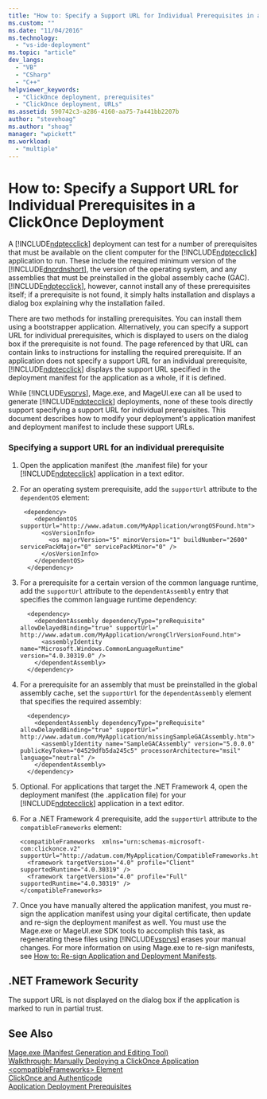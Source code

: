 ```yaml
---
title: "How to: Specify a Support URL for Individual Prerequisites in a ClickOnce Deployment | Microsoft Docs"
ms.custom: ""
ms.date: "11/04/2016"
ms.technology: 
  - "vs-ide-deployment"
ms.topic: "article"
dev_langs: 
  - "VB"
  - "CSharp"
  - "C++"
helpviewer_keywords: 
  - "ClickOnce deployment, prerequisites"
  - "ClickOnce deployment, URLs"
ms.assetid: 590742c3-a286-4160-aa75-7a441bb2207b
author: "stevehoag"
ms.author: "shoag"
manager: "wpickett"
ms.workload: 
  - "multiple"
---
```

# How to: Specify a Support URL for Individual Prerequisites in a ClickOnce Deployment
A [!INCLUDE[ndptecclick](../deployment/includes/ndptecclick_md.md)] deployment can test for a number of prerequisites that must be available on the client computer for the [!INCLUDE[ndptecclick](../deployment/includes/ndptecclick_md.md)] application to run. These include the required minimum version of the [!INCLUDE[dnprdnshort](../code-quality/includes/dnprdnshort_md.md)], the version of the operating system, and any assemblies that must be preinstalled in the global assembly cache (GAC). [!INCLUDE[ndptecclick](../deployment/includes/ndptecclick_md.md)], however, cannot install any of these prerequisites itself; if a prerequisite is not found, it simply halts installation and displays a dialog box explaining why the installation failed.  
  
 There are two methods for installing prerequisites. You can install them using a bootstrapper application. Alternatively, you can specify a support URL for individual prerequisites, which is displayed to users on the dialog box if the prerequisite is not found. The page referenced by that URL can contain links to instructions for installing the required prerequisite. If an application does not specify a support URL for an individual prerequisite, [!INCLUDE[ndptecclick](../deployment/includes/ndptecclick_md.md)] displays the support URL specified in the deployment manifest for the application as a whole, if it is defined.  
  
 While [!INCLUDE[vsprvs](../code-quality/includes/vsprvs_md.md)], Mage.exe, and MageUI.exe can all be used to generate [!INCLUDE[ndptecclick](../deployment/includes/ndptecclick_md.md)] deployments, none of these tools directly support specifying a support URL for individual prerequisites. This document describes how to modify your deployment's application manifest and deployment manifest to include these support URLs.  
  
### Specifying a support URL for an individual prerequisite  
  
1.  Open the application manifest (the .manifest file) for your [!INCLUDE[ndptecclick](../deployment/includes/ndptecclick_md.md)] application in a text editor.  
  
2.  For an operating system prerequisite, add the `supportUrl` attribute to the `dependentOS` element:  
  
    ```  
     <dependency>  
        <dependentOS supportUrl="http://www.adatum.com/MyApplication/wrongOSFound.htm">  
          <osVersionInfo>  
            <os majorVersion="5" minorVersion="1" buildNumber="2600" servicePackMajor="0" servicePackMinor="0" />  
          </osVersionInfo>  
        </dependentOS>  
      </dependency>  
    ```  
  
3.  For a prerequisite for a certain version of the common language runtime, add the `supportUrl` attribute to the `dependentAssembly` entry that specifies the common language runtime dependency:  
  
    ```  
      <dependency>  
        <dependentAssembly dependencyType="preRequisite" allowDelayedBinding="true" supportUrl=" http://www.adatum.com/MyApplication/wrongClrVersionFound.htm">  
          <assemblyIdentity name="Microsoft.Windows.CommonLanguageRuntime" version="4.0.30319.0" />  
        </dependentAssembly>  
      </dependency>  
    ```  
  
4.  For a prerequisite for an assembly that must be preinstalled in the global assembly cache, set the `supportUrl` for the `dependentAssembly` element that specifies the required assembly:  
  
    ```  
      <dependency>  
        <dependentAssembly dependencyType="preRequisite" allowDelayedBinding="true" supportUrl=" http://www.adatum.com/MyApplication/missingSampleGACAssembly.htm">  
          <assemblyIdentity name="SampleGACAssembly" version="5.0.0.0" publicKeyToken="04529dfb5da245c5" processorArchitecture="msil" language="neutral" />  
        </dependentAssembly>  
      </dependency>  
    ```  
  
5.  Optional. For applications that target the .NET Framework 4, open the deployment manifest (the .application file) for your [!INCLUDE[ndptecclick](../deployment/includes/ndptecclick_md.md)] application in a text editor.  
  
6.  For a .NET Framework 4 prerequisite, add the `supportUrl` attribute to the `compatibleFrameworks` element:  
  
    ```  
    <compatibleFrameworks  xmlns="urn:schemas-microsoft-com:clickonce.v2" supportUrl="http://adatum.com/MyApplication/CompatibleFrameworks.htm">  
      <framework targetVersion="4.0" profile="Client" supportedRuntime="4.0.30319" />  
      <framework targetVersion="4.0" profile="Full" supportedRuntime="4.0.30319" />  
    </compatibleFrameworks>  
    ```  
  
7.  Once you have manually altered the application manifest, you must re-sign the application manifest using your digital certificate, then update and re-sign the deployment manifest as well. You must use the Mage.exe or MageUI.exe SDK tools to accomplish this task, as regenerating these files using [!INCLUDE[vsprvs](../code-quality/includes/vsprvs_md.md)] erases your manual changes. For more information on using Mage.exe to re-sign manifests, see [How to: Re-sign Application and Deployment Manifests](../deployment/how-to-re-sign-application-and-deployment-manifests.md).  
  
## .NET Framework Security  
 The support URL is not displayed on the dialog box if the application is marked to run in partial trust.  
  
## See Also  
 [Mage.exe (Manifest Generation and Editing Tool)](/dotnet/framework/tools/mage-exe-manifest-generation-and-editing-tool)   
 [Walkthrough: Manually Deploying a ClickOnce Application](../deployment/walkthrough-manually-deploying-a-clickonce-application.md)   
 [\<compatibleFrameworks> Element](../deployment/compatibleframeworks-element-clickonce-deployment.md)   
 [ClickOnce and Authenticode](../deployment/clickonce-and-authenticode.md)   
 [Application Deployment Prerequisites](../deployment/application-deployment-prerequisites.md)